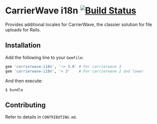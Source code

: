 # CarrierWave i18n [![Build Status](https://github.com/carrierwaveuploader/carrierwave-i18n/actions/workflows/test.yml/badge.svg)](https://github.com/carrierwaveuploader/carrierwave-i18n/actions/workflows/test.yml)

Provides additional locales for CarrierWave, the classier solution for file uploads for Rails.

## Installation

Add the following line to your `Gemfile`:

```ruby
gem 'carrierwave-i18n', '~> 3.0' # For carrierwave 3
gem 'carrierwave-i18n', '< 3'    # For carrierwave 2 and lower
```

And then execute:

```
$ bundle
```

## Contributing

Refer to details in `CONTRIBUTING.md`.
